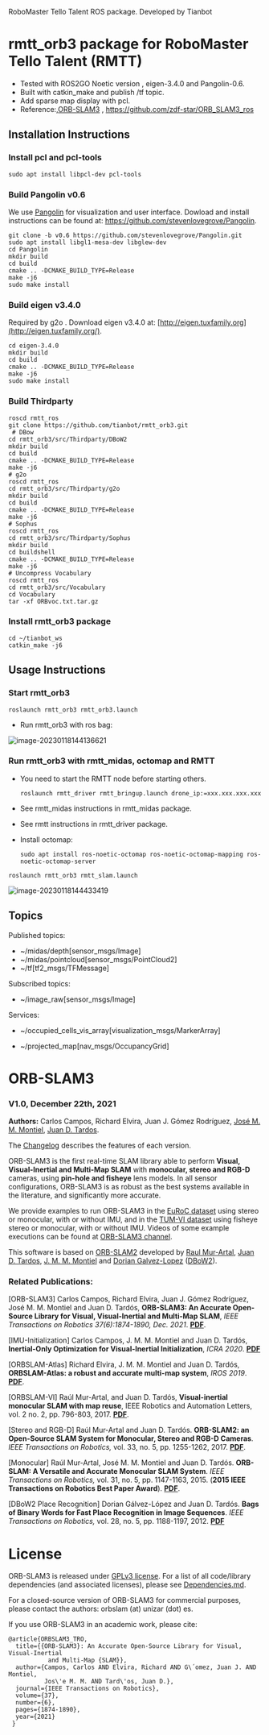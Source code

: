 RoboMaster Tello Talent ROS package. Developed by Tianbot

# rmtt_orb3 package for RoboMaster Tello Talent (RMTT) 

+ Tested with ROS2GO Noetic version , eigen-3.4.0 and Pangolin-0.6.
+ Built with catkin_make and  publish /tf topic.
+ Add sparse map display with pcl.
+ Reference:,[ORB-SLAM3](https://github.com/UZ-SLAMLab/ORB_SLAM3) , https://github.com/zdf-star/ORB_SLAM3_ros

## Installation Instructions

### Install pcl and pcl-tools

```
sudo apt install libpcl-dev pcl-tools
```

### Build Pangolin v0.6

We use [Pangolin](https://github.com/stevenlovegrove/Pangolin) for visualization and user interface. Dowload and install instructions can be found at: https://github.com/stevenlovegrove/Pangolin.

```
git clone -b v0.6 https://github.com/stevenlovegrove/Pangolin.git
sudo apt install libgl1-mesa-dev libglew-dev
cd Pangolin
mkdir build
cd build
cmake .. -DCMAKE_BUILD_TYPE=Release
make -j6 
sudo make install
```

### Build eigen v3.4.0

Required by g2o . Download eigen v3.4.0 at: [http://eigen.tuxfamily.org](http://eigen.tuxfamily.org/). 

```
cd eigen-3.4.0
mkdir build
cd build
cmake .. -DCMAKE_BUILD_TYPE=Release
make -j6
sudo make install
```

### Build Thirdparty
```shell
roscd rmtt_ros
git clone https://github.com/tianbot/rmtt_orb3.git
 # DBow 
cd rmtt_orb3/src/Thirdparty/DBoW2
mkdir build
cd build
cmake .. -DCMAKE_BUILD_TYPE=Release
make -j6
# g2o
roscd rmtt_ros
cd rmtt_orb3/src/Thirdparty/g2o
mkdir build
cd build
cmake .. -DCMAKE_BUILD_TYPE=Release
make -j6
# Sophus
roscd rmtt_ros
cd rmtt_orb3/src/Thirdparty/Sophus
mkdir build
cd buildshell
cmake .. -DCMAKE_BUILD_TYPE=Release
make -j6
# Uncompress Vocabulary
roscd rmtt_ros
cd rmtt_orb3/src/Vocabulary
cd Vocabulary
tar -xf ORBvoc.txt.tar.gz
```
### Install rmtt_orb3 package
```
cd ~/tianbot_ws
catkin_make -j6
```
## Usage Instructions

### Start rmtt_orb3  

```
roslaunch rmtt_orb3 rmtt_orb3.launch
```

+ Run rmtt_orb3 with ros bag:

![image-20230118144136621](README.assets/image-20230118144136621.png)



### Run rmtt_orb3 with rmtt_midas, octomap and RMTT

+ You need to start the RMTT node before starting others.

  ```
  roslaunch rmtt_driver rmtt_bringup.launch drone_ip:=xxx.xxx.xxx.xxx
  ```

+ See rmtt_midas  instructions in rmtt_midas package.

+ See rmtt  instructions in rmtt_driver package.

+ Install octomap:

  ```
  sudo apt install ros-noetic-octomap ros-noetic-octomap-mapping ros-noetic-octomap-server
  ```

```
roslaunch rmtt_orb3 rmtt_slam.launch
```

![image-20230118144433419](README.assets/image-20230118144433419.png)

## Topics

Published topics:

+ ~/midas/depth[sensor_msgs/Image]
+ ~/midas/pointcloud[sensor_msgs/PointCloud2]
+ ~/tf[tf2_msgs/TFMessage]

Subscribed topics:

+ ~/image_raw[sensor_msgs/Image]

Services:

+ ~/occupied_cells_vis_array[visualization_msgs/MarkerArray]

+ ~/projected_map[nav_msgs/OccupancyGrid]



# ORB-SLAM3

### V1.0, December 22th, 2021
**Authors:** Carlos Campos, Richard Elvira, Juan J. Gómez Rodríguez, [José M. M. Montiel](http://webdiis.unizar.es/~josemari/), [Juan D. Tardos](http://webdiis.unizar.es/~jdtardos/).

The [Changelog](https://github.com/UZ-SLAMLab/ORB_SLAM3/blob/master/Changelog.md) describes the features of each version.

ORB-SLAM3 is the first real-time SLAM library able to perform **Visual, Visual-Inertial and Multi-Map SLAM** with **monocular, stereo and RGB-D** cameras, using **pin-hole and fisheye** lens models. In all sensor configurations, ORB-SLAM3 is as robust as the best systems available in the literature, and significantly more accurate. 

We provide examples to run ORB-SLAM3 in the [EuRoC dataset](http://projects.asl.ethz.ch/datasets/doku.php?id=kmavvisualinertialdatasets) using stereo or monocular, with or without IMU, and in the [TUM-VI dataset](https://vision.in.tum.de/data/datasets/visual-inertial-dataset) using fisheye stereo or monocular, with or without IMU. Videos of some example executions can be found at [ORB-SLAM3 channel](https://www.youtube.com/channel/UCXVt-kXG6T95Z4tVaYlU80Q).

This software is based on [ORB-SLAM2](https://github.com/raulmur/ORB_SLAM2) developed by [Raul Mur-Artal](http://webdiis.unizar.es/~raulmur/), [Juan D. Tardos](http://webdiis.unizar.es/~jdtardos/), [J. M. M. Montiel](http://webdiis.unizar.es/~josemari/) and [Dorian Galvez-Lopez](http://doriangalvez.com/) ([DBoW2](https://github.com/dorian3d/DBoW2)).

### Related Publications:

[ORB-SLAM3] Carlos Campos, Richard Elvira, Juan J. Gómez Rodríguez, José M. M. Montiel and Juan D. Tardós, **ORB-SLAM3: An Accurate Open-Source Library for Visual, Visual-Inertial and Multi-Map SLAM**, *IEEE Transactions on Robotics 37(6):1874-1890, Dec. 2021*. **[PDF](https://arxiv.org/abs/2007.11898)**.

[IMU-Initialization] Carlos Campos, J. M. M. Montiel and Juan D. Tardós, **Inertial-Only Optimization for Visual-Inertial Initialization**, *ICRA 2020*. **[PDF](https://arxiv.org/pdf/2003.05766.pdf)**

[ORBSLAM-Atlas] Richard Elvira, J. M. M. Montiel and Juan D. Tardós, **ORBSLAM-Atlas: a robust and accurate multi-map system**, *IROS 2019*. **[PDF](https://arxiv.org/pdf/1908.11585.pdf)**.

[ORBSLAM-VI] Raúl Mur-Artal, and Juan D. Tardós, **Visual-inertial monocular SLAM with map reuse**, IEEE Robotics and Automation Letters, vol. 2 no. 2, pp. 796-803, 2017. **[PDF](https://arxiv.org/pdf/1610.05949.pdf)**. 

[Stereo and RGB-D] Raúl Mur-Artal and Juan D. Tardós. **ORB-SLAM2: an Open-Source SLAM System for Monocular, Stereo and RGB-D Cameras**. *IEEE Transactions on Robotics,* vol. 33, no. 5, pp. 1255-1262, 2017. **[PDF](https://arxiv.org/pdf/1610.06475.pdf)**.

[Monocular] Raúl Mur-Artal, José M. M. Montiel and Juan D. Tardós. **ORB-SLAM: A Versatile and Accurate Monocular SLAM System**. *IEEE Transactions on Robotics,* vol. 31, no. 5, pp. 1147-1163, 2015. (**2015 IEEE Transactions on Robotics Best Paper Award**). **[PDF](https://arxiv.org/pdf/1502.00956.pdf)**.

[DBoW2 Place Recognition] Dorian Gálvez-López and Juan D. Tardós. **Bags of Binary Words for Fast Place Recognition in Image Sequences**. *IEEE Transactions on Robotics,* vol. 28, no. 5, pp. 1188-1197, 2012. **[PDF](http://doriangalvez.com/php/dl.php?dlp=GalvezTRO12.pdf)**

# License

ORB-SLAM3 is released under [GPLv3 license](https://github.com/UZ-SLAMLab/ORB_SLAM3/LICENSE). For a list of all code/library dependencies (and associated licenses), please see [Dependencies.md](https://github.com/UZ-SLAMLab/ORB_SLAM3/blob/master/Dependencies.md).

For a closed-source version of ORB-SLAM3 for commercial purposes, please contact the authors: orbslam (at) unizar (dot) es.

If you use ORB-SLAM3 in an academic work, please cite:

    @article{ORBSLAM3_TRO,
      title={{ORB-SLAM3}: An Accurate Open-Source Library for Visual, Visual-Inertial 
               and Multi-Map {SLAM}},
      author={Campos, Carlos AND Elvira, Richard AND G\´omez, Juan J. AND Montiel, 
              Jos\'e M. M. AND Tard\'os, Juan D.},
      journal={IEEE Transactions on Robotics}, 
      volume={37},
      number={6},
      pages={1874-1890},
      year={2021}
     }

